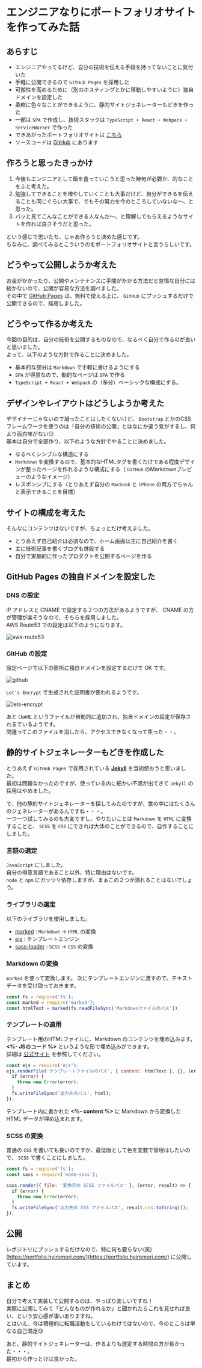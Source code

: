 # エンジニアなりにポートフォリオサイトを作ってみた話

## あらすじ

- エンジニアやってるけど、自分の技術を伝える手段を持ってないことに気付いた
- 手軽に公開できるので `GitHub Pages` を採用した
- 可搬性を高めるために（別のホスティングとかに移動しやすいように）独自ドメインを設定した
- 柔軟に色々なことができるように、静的サイトジェネレーターもどきを作った
- 一部は `SPA` で作成し、技術スタックは `TypeScript + React + Webpack + ServiceWorker` で作った
- できあがったポートフォリオサイトは [こちら](https://portfolio.hyiromori.com/)
- ソースコードは [GitHub](https://github.com/hyiromori/hyiromori.github.io) にあります

## 作ろうと思ったきっかけ

1. 今後もエンジニアとして飯を食っていこうと思った時何が必要か、的なことをふと考えた。
1. 勉強してできることを増やしていくことも大事だけど、自分ができるを伝えることも同じぐらい大事で、でもその努力を今のところしていないな〜、と思った。
1. パッと見てこんなことができる人なんだ〜、と理解してもらえるようなサイトを作れば良さそうだと思った。

という感じで思いたち、じゃあ作ろうと決めた感じです。  
ちなみに、調べてみるとこういうのをポートフォリオサイトと言うらしいです。  

## どうやって公開しようか考えた

お金がかかったり、公開やメンテナンスに手間がかかる方法だと怠惰な自分には続かないので、公開が容易な方法を調べました。  
その中で [GitHub Pages](https://pages.github.com/) は、無料で使える上に、 `GitHub` にプッシュするだけで公開できるので、採用しました。  

## どうやって作るか考えた

今回の目的は、自分の技術を公開するものなので、なるべく自分で作るのが良いと思いました。  
よって、以下のような方針で作ることに決めました。  

- 基本的な部分は `Markdown` で手軽に書けるようにする
- `SPA` が得意なので、動的なページは `SPA` で作る
- `TypeScript + React + Webpack` の（多分）ベーシックな構成にする。

## デザインやレイアウトはどうしようか考えた

デザイナーじゃないので凝ったことはしたくないけど、 `Bootstrap` とかのCSSフレームワークを使うのは「自分の技術の公開」とはなにか違う気がするし、何より面白味がない😏  
基本は自分で全部作り、以下のような方針でやることに決めました。  

- なるべくシンプルな構造にする
- `Markdown` を変換するので、基本的なHTMLタグを書くだけである程度デザインが整ったページを作れるような構成にする（ `GitHub` のMarkdownプレビューのようなイメージ）
- レスポンシブにする（とりあえず自分の `Macbook` と `iPhone` の両方でちゃんと表示できることを目標）

## サイトの構成を考えた

そんなにコンテンツはないですが、ちょっとだけ考えました。  

- とりあえず自己紹介は必須なので、ホーム画面は主に自己紹介を書く
- 主に技術記事を書くブログも併設する
- 自分で実験的に作ったプロダクトを公開するページを作る

## GitHub Pages の独自ドメインを設定した

### DNS の設定

IP アドレスと CNAME で設定する２つの方法があるようですが、 CNAME の方が管理が楽そうなので、そちらを採用しました。  
AWS Route53 での設定は以下のようになります。  

![aws-route53](/assets/images/blog/portfolio/aws-route53.jpg)

### GitHub の設定

設定ページで以下の箇所に独自ドメインを設定するだけで OK です。  

![github](/assets/images/blog/portfolio/github.jpg)

`Let's Encrypt` で生成された証明書が使われるようです。  

![lets-encrypt](/assets/images/blog/portfolio/lets-encrypt.jpg)

あと `CNAME` というファイルが自動的に追加され、独自ドメインの設定が保存されるているようです。  
間違ってこのファイルを消したら、アクセスできなくなって焦った・・。

## 静的サイトジェネレーターもどきを作成した

とりあえず `GitHub Pages` で採用されている **[Jekyll](https://jekyllrb.com/)** を当初使おうと思いました。  
最初は問題なかったのですが、使っている内に細かい不満が出てきて `Jekyll` の採用はやめました。  

で、他の静的サイトジェネレーターを探してみたのですが、世の中にはたくさんのジェネレーターがあるんですね・・・。  
一つ一つ試してみるのも大変ですし、やりたいことは `Markdown` を `HTML` に変換することと、 `SCSS` を `CSS` にできれば大体のことができるので、自作することにしました。

### 言語の選定

`JavaScript` にしました。  
自分の得意言語であること以外、特に理由はないです。  
`node` と `npm` にガッツリ依存しますが、まぁこの２つが潰れることはないでしょう。

### ライブラリの選定

以下のライブラリを使用しました。

- [marked](https://www.npmjs.com/package/marked) : `Markdown` -> `HTML` の変換
- [ejs](https://www.npmjs.com/package/ejs) : テンプレートエンジン
- [sass-loader](https://www.npmjs.com/package/sass-loader) : `SCSS` -> `CSS` の変換

### Markdown の変換

`marked` を使って変換します。
次にテンプレートエンジンに渡すので、テキストデータを受け取っておきます。

```javascript
const fs = require('fs');
const marked = require('marked');
const htmlText = marked(fs.readFileSync('Markdownファイルのパス'))
```

### テンプレートの適用

テンプレート用のHTMLファイルに、Markdown のコンテンツを埋め込みます。  
**&lt;%- JSのコード %&gt;** というような形で埋め込みができます。  
詳細は [公式サイト](https://ejs.co/) を参照してください。

```javascript
const ejs = require('ejs');
ejs.renderFile('テンプレートファイルのパス', { content: htmlText }, {}, (error, html) => {
  if (error) {
    throw new Error(error);
  }
  fs.writeFileSync('出力先のパス', html);
});
```

テンプレート内に書かれた **&lt;%- content %&gt;** に Markdown から変換した HTML データが埋め込まれます。

### SCSS の変換

普通の `CSS` を書いても良いのですが、最低限として色を変数で管理はしたいので、 `SCSS` で書くことにしました。

```javascript
const fs = require('fs');
const sass = require('node-sass');

sass.render({ file: '変換元の SCSS ファイルパス' }, (error, result) => {
  if (error) {
    throw new Error(error);
  }
  fs.writeFileSync('出力先の CSS ファイルパス', result.css.toString());
});
```


## 公開

レポジトリにプッシュするだけなので、特に何も要らない(笑)  
[https://portfolio.hyiromori.com/](https://portfolio.hyiromori.com/) に公開しています。  

## まとめ

自分で考えて実装して公開するのは、やっぱり楽しいですね！  
実際に公開してみて「どんなものが作れるか」と聞かれたらこれを見せれば良い、という安心感が凄いありますね。  
とはいえ、今は積極的に転職活動をしているわけではないので、今のところは単なる自己満足😓  

あと、静的サイトジェネレーターは、作るよりも選定する時間の方が長かった・・・。  
最初から作っとけば良かった。